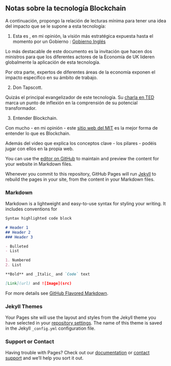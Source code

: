 ## Notas sobre la tecnología Blockchain

A continuación, propongo la relación de lecturas mínima para tener una idea del impacto que se le supone a esta tecnología:

1. Esta es , en mi opinión, la visión más estratégica expuesta hasta el momento por un Gobierno : [Gobierno Inglés](https://www.gov.uk/government/uploads/system/uploads/attachment_data/file/492972/gs-16-1-distributed-ledger-technology.pdf)

Lo más destacable de este documento es la invitación que hacen dos ministros para que los diferentes actores de la Economía de UK lideren globalmente la aplicación de esta tecnología.

Por otra parte, expertos de diferentes áreas de la economía exponen el impacto específico en su ámbito de trabajo.

2. Don Tapscott.

Quizás el principal evangelizador de este tecnología. Su [charla en TED](https://www.ted.com/talks/don_tapscott_how_the_blockchain_is_changing_money_and_business?language=es
) marca un punto de inflexión en la comprensión de su potencial transformador.

3. Entender Blockchain.

Con mucho - en mi opinión - este [sitio web del MIT](http://blockchain.mit.edu/how-blockchain-works) es la mejor forma de entender lo que es Blockchain.

Además del video que explica los conceptos clave - los pilares - podéis jugar con ellos en la propia web.






You can use the [editor on GitHub](https://github.com/urquidi/blockchain-notas/edit/master/README.md) to maintain and preview the content for your website in Markdown files.

Whenever you commit to this repository, GitHub Pages will run [Jekyll](https://jekyllrb.com/) to rebuild the pages in your site, from the content in your Markdown files.

### Markdown

Markdown is a lightweight and easy-to-use syntax for styling your writing. It includes conventions for

```markdown
Syntax highlighted code block

# Header 1
## Header 2
### Header 3

- Bulleted
- List

1. Numbered
2. List

**Bold** and _Italic_ and `Code` text

[Link](url) and ![Image](src)
```

For more details see [GitHub Flavored Markdown](https://guides.github.com/features/mastering-markdown/).

### Jekyll Themes

Your Pages site will use the layout and styles from the Jekyll theme you have selected in your [repository settings](https://github.com/urquidi/blockchain-notas/settings). The name of this theme is saved in the Jekyll `_config.yml` configuration file.

### Support or Contact

Having trouble with Pages? Check out our [documentation](https://help.github.com/categories/github-pages-basics/) or [contact support](https://github.com/contact) and we’ll help you sort it out.
